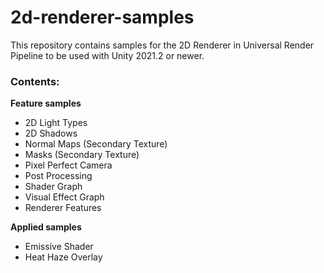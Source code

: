 # 2d-renderer-samples
This repository contains samples for the 2D Renderer in Universal Render Pipeline to be used with Unity 2021.2 or newer.

### Contents:

**Feature samples**

- 2D Light Types
- 2D Shadows
- Normal Maps (Secondary Texture)
- Masks (Secondary Texture)
- Pixel Perfect Camera
- Post Processing
- Shader Graph
- Visual Effect Graph
- Renderer Features

**Applied samples**
- Emissive Shader
- Heat Haze Overlay
